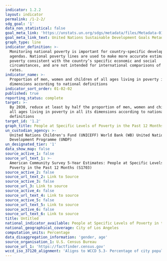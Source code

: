 ```yaml
---
indicator: 1.2.2
layout: indicator
permalink: /1-2-2/
sdg_goal: '1'
data_non_statistical: false
goal_meta_link: 'https://unstats.un.org/sdgs/metadata/files/Metadata-01-02-02.pdf'
goal_meta_link_text: United Nations Sustainable Development Goals Metadata (PDF 894 KB)
graph_type: line
indicator_definition: >-
  Monitoring national poverty is important for country-specific development
  agendas. National poverty lines are used to make more accurate estimates of
  poverty consistent with the country’s specific economic and social
  circumstances, and are not intended for international comparisons of poverty
  rates.
indicator_name: >-
  Proportion of men, women and children of all ages living in poverty in all its
  dimensions according to national definitions
indicator_sort_order: 01-02-02
published: true
reporting_status: complete
target: >-
  By 2030, reduce at least by half the proportion of men, women and children of
  all ages living in poverty in all its dimensions according to national
  definitions
target_id: '1.2'
graph_title: People at Specific Levels of Poverty in the Past 12 Months
un_custodian_agency: >-
  United Nations Children's Fund (UNICEFF) World Bank (WB) United Nations
  Development Programme (UNDP)
un_designated_tier: '1'
data_show_map: false
source_active_1: false
source_url_text_1: >-
  American Community Survey 5-Year Estimates: People at Specific Levels of
  Poverty in the Past 12 Months (S1703)
source_active_2: false
source_url_text_2: Link to Source
source_active_3: false
source_url_3: Link to source
source_active_4: false
source_url_text_4: Link to source
source_active_5: false
source_url_text_5: Link to source
source_active_6: false
source_url_text_6: Link to source
title: Untitled
national_indicator_available: People at Specific Levels of Poverty in the Past 12 Months
national_geographical_coverage: City of Los Angeles
computation_units: Percentage
data_disaggregation_information: 'gender, age'
source_organisation_1: U.S. Census Bureau
source_url_1: 'https://factfinder.census.gov'
wccd_iso_37120_alignment: 'Aligns to WCCD 5.3- Percentage of city population living in poverty '
---
```


